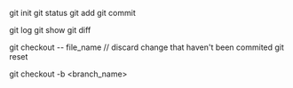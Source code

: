 git init
git status
git add
git commit

git log
git show
git diff

git checkout -- file_name // discard change that haven't been commited
git reset

git checkout -b <branch_name>